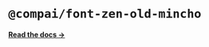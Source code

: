 # `@compai/font-zen-old-mincho`

[**Read the docs &rarr;**](https://components.ai/docs/typefaces/zen-old-mincho)
